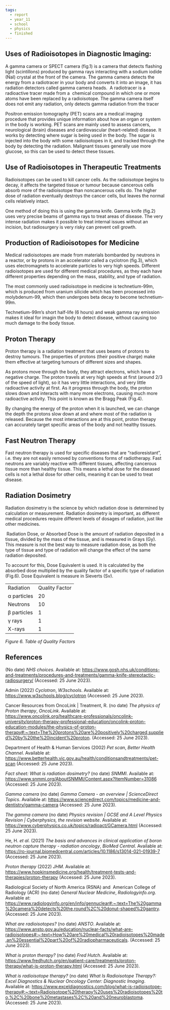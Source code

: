 ```yaml
---
tags:
  - report
  - year_11
  - school
  - physics
  - finished
---
```

## Uses of Radioisotopes in Diagnostic Imaging:

A gamma camera or SPECT camera (fig.1) is a camera that detects flashing light (scintillons) produced by gamma rays interacting with a sodium iodide (NaI) crystal at the front of the camera. The gamma camera detects the energy from a radiotracer in your body and converts it into an image, it has radiation detectors called gamma camera heads.  A radiotracer is a radioactive tracer made from a  chemical compound in which one or more atoms have been replaced by a radioisotope. The gamma camera itself does not emit any radiation, only detects gamma radiation from the tracer

Positron emission tomography (PET) scans are a medical imaging procedure that provides unique information about how an organ or system in the body is working. PET scans are mainly used to assess cancers, neurological (brain) diseases and cardiovascular (heart-related) disease. It works by detecting where sugar is being used in the body. The sugar is injected into the body with some radioisotopes in it, and tracked through the body by detecting the radiation. Malignant tissues generally use more glucose, so this can be used to detect these tissues.


## Use of Radioisotopes in Therapeutic Treatments

Radioisotopes can be used to kill cancer cells. As the radioisotope begins to decay, it affects the targeted tissue or tumour because cancerous cells absorb more of the radioisotope than noncancerous cells do. The higher dose of radiation eventually destroys the cancer cells, but leaves the normal cells relatively intact.

One method of doing this is using the gamma knife. Gamma knife (fig.2) uses very precise beams of gamma rays to treat areas of disease. The very intense radiation makes it possible to treat internal issues without an incision, but radiosurgery is very risky can prevent cell growth.


## Production of Radioisotopes for Medicine

Medical radioisotopes are made from materials bombarded by neutrons in a reactor, or by protons in an accelerator called a cyclotron (fig.3), which uses electromagnets to accelerate particles to very high speeds. Different radioisotopes are used for different medical procedures, as they each have different properties depending on the mass, stability, and type of radiation.

The most commonly used radioisotope in medicine is technetium-99m, which is produced from uranium silicide which has been processed into molybdenum-99, which then undergoes beta decay to become technetium-99m.

Technetium-99m’s short half-life (6 hours) and weak gamma ray emission makes it ideal for imagin the body to detect disease, without causing too much damage to the body tissue.


## Proton Therapy

Proton therapy is a radiation treatment that uses beams of protons to destroy tumours. The properties of protons (their positive charge) make them effective at targeting tumours of different sizes and shapes.

As protons move through the body, they attract electrons, which have a negative charge. The proton travels at very high speeds at first (around 2/3 of the speed of light), so it has very little interactions, and very little radioactive activity at first. As it progress through the body, the proton slows down and interacts with many more electrons, causing much more radioactive activity. This point is known as the Bragg Peak (Fig.4).

By changing the energy of the proton when it is launched, we can change the depth the protons slow down at and where most of the radiation is released. Because the most interactions are at this point, proton therapy can accurately target specific areas of the body and not healthy tissues.


## Fast Neutron Therapy

Fast neutron therapy is used for specific diseases that are “radioresistant”, i.e. they are not easily removed by conventions forms of radiotherapy. Fast neutrons are variably reactive with different tissues, affecting cancerous tissue more than healthy tissue. This means a lethal dose for the diseased cells is not a lethal dose for other cells, meaning it can be used to treat disease.


## Radiation Dosimetry

Radiation dosimetry is the science by which radiation dose is determined by calculation or measurement. Radiation dosimetry is important, as different medical procedures require different levels of dosages of radiation, just like other medicines.

 Radiation Dose, or Absorbed Dose is the amount of radiation deposited in a tissue, divided by the mass of the tissue, and is measured in Grays (Gy). This measure is not the best way to measure radiation dose, as both the type of tissue and type of radiation will change the effect of the same radiation deposited.

To account for this, Dose Equivalent is used. It is calculated by the absorbed dose multiplied by the quality factor of a specific type of radiation (Fig.6). Dose Equivalent is measure in Sieverts (Sv).

|   |   |
|------------|-----------|
|Radiation|Quality Factor|
|α particles|20|
|Neutrons|10|
|β particles|1|
|γ rays|1|
|X-rays|1|

_Figure 6. Table of Quality Factors_

## References

(No date) _NHS choices_. Available at: https://www.gosh.nhs.uk/conditions-and-treatments/procedures-and-treatments/gamma-knife-stereotactic-radiosurgery/ (Accessed: 25 June 2023).

Admin (2022) _Cyclotron_, _W3schools_. Available at: https://www.w3schools.blog/cyclotron (Accessed: 25 June 2023).

Cancer Resources from OncoLink | Treatment, R. (no date) _The physics of Proton therapy_, _OncoLink_. Available at: https://www.oncolink.org/healthcare-professionals/oncolink-university/proton-therapy-professional-education/oncolink-proton-education-modules/the-physics-of-proton-therapy#:~:text=The%20protons%20are%20positively%20charged,supplied%20by%20the%20incident%20proton. (Accessed: 25 June 2023).

Department of Health & Human Services (2002) _Pet scan_, _Better Health Channel_. Available at: https://www.betterhealth.vic.gov.au/health/conditionsandtreatments/pet-scan (Accessed: 25 June 2023).

_Fact sheet: What is radiation dosimetry?_ (no date) _SNMMI_. Available at: https://www.snmmi.org/AboutSNMMI/Content.aspx?ItemNumber=31086 (Accessed: 25 June 2023).

_Gamma camera_ (no date) _Gamma Camera - an overview | ScienceDirect Topics_. Available at: https://www.sciencedirect.com/topics/medicine-and-dentistry/gamma-camera (Accessed: 25 June 2023).

_The gamma camera_ (no date) _Physics revision | GCSE and A Level Physics Revision | Cyberphysics, the revision website_. Available at: https://www.cyberphysics.co.uk/topics/radioact/GCamera.html (Accessed: 25 June 2023).

He, H. _et al._ (2021) _The basis and advances in clinical application of boron neutron capture therapy - radiation oncology_, _BioMed Central_. Available at: https://ro-journal.biomedcentral.com/articles/10.1186/s13014-021-01939-7 (Accessed: 25 June 2023).

_Proton therapy_ (2022) _JHM_. Available at: https://www.hopkinsmedicine.org/health/treatment-tests-and-therapies/proton-therapy (Accessed: 25 June 2023).

Radiological Society of North America (RSNA) and  American College of Radiology (ACR) (no date) _General Nuclear Medicine_, _Radiologyinfo.org_. Available at: https://www.radiologyinfo.org/en/info/gennuclear#:~:text=The%20gamma%20camera%20detects%20the,round%2C%20donut-shaped%20gantry. (Accessed: 25 June 2023).

_What are radioisotopes?_ (no date) _ANSTO_. Available at: https://www.ansto.gov.au/education/nuclear-facts/what-are-radioisotopes#:~:text=How%20are%20medical%20radioisotopes%20made,an%20essential%20part%20of%20radiopharmaceuticals. (Accessed: 25 June 2023).

_What is proton therapy?_ (no date) _Fred Hutch_. Available at: https://www.fredhutch.org/en/patient-care/treatments/proton-therapy/what-is-proton-therapy.html (Accessed: 25 June 2023).

_What is radioisotope therapy?_ (no date) _What Is Radioisotope Therapy?: Excel Diagnostics & Nuclear Oncology Center: Diagnostic Imaging_. Available at: https://www.exceldiagnostics.com/blog/what-is-radioisotope-therapy#:~:text=Radioisotope%20therapy%20uses%20radioisotopes%20to,%2C%20bone%20metastases%2C%20and%20neuroblastoma. (Accessed: 25 June 2023).